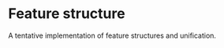 Feature structure
=================

A tentative implementation of feature structures and unification.
